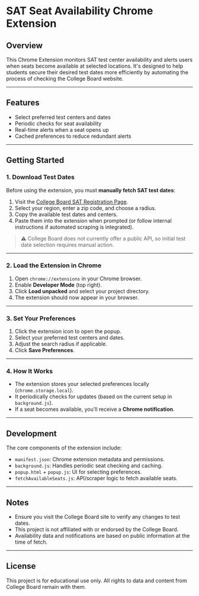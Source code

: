 # SAT Seat Availability Chrome Extension

## Overview

This Chrome Extension monitors SAT test center availability and alerts users when seats become available at selected locations. It's designed to help students secure their desired test dates more efficiently by automating the process of checking the College Board website.

---

## Features

- Select preferred test centers and dates
- Periodic checks for seat availability
- Real-time alerts when a seat opens up
- Cached preferences to reduce redundant alerts

---

## Getting Started

### 1. Download Test Dates

Before using the extension, you must **manually fetch SAT test dates**:

1. Visit the [College Board SAT Registration Page](https://satsuite.collegeboard.org/sat/registration/test-center-availability).
2. Select your region, enter a zip code, and choose a radius.
3. Copy the available test dates and centers.
4. Paste them into the extension when prompted (or follow internal instructions if automated scraping is integrated).

> ⚠️ College Board does not currently offer a public API, so initial test date selection requires manual action.

---

### 2. Load the Extension in Chrome

1. Open `chrome://extensions` in your Chrome browser.
2. Enable **Developer Mode** (top right).
3. Click **Load unpacked** and select your project directory.
4. The extension should now appear in your browser.

---

### 3. Set Your Preferences

1. Click the extension icon to open the popup.
2. Select your preferred test centers and dates.
3. Adjust the search radius if applicable.
4. Click **Save Preferences**.

---

### 4. How It Works

- The extension stores your selected preferences locally (`chrome.storage.local`).
- It periodically checks for updates (based on the current setup in `background.js`).
- If a seat becomes available, you’ll receive a **Chrome notification**.

---

## Development

The core components of the extension include:

- `manifest.json`: Chrome extension metadata and permissions.
- `background.js`: Handles periodic seat checking and caching.
- `popup.html` + `popup.js`: UI for selecting preferences.
- `fetchAvailableSeats.js`: API/scraper logic to fetch available seats.

---

## Notes

- Ensure you visit the College Board site to verify any changes to test dates.
- This project is not affiliated with or endorsed by the College Board.
- Availability data and notifications are based on public information at the time of fetch.

---

## License

This project is for educational use only. All rights to data and content from College Board remain with them.